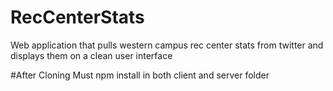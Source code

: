 # RecCenterStats
Web application that pulls western campus rec center stats from twitter and displays them on a clean user interface

#After Cloning
Must npm install in both client and server folder